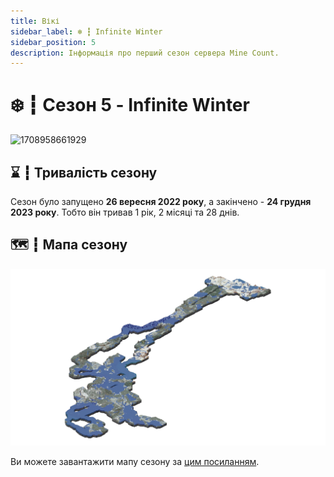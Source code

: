 ```yaml
---
title: Вікі
sidebar_label: ❄️ ┇ Infinite Winter
sidebar_position: 5
description: Інформація про перший сезон сервера Mine Count.
---
```

# ❄️ ┇ Сезон 5 - Infinite Winter

![1708958661929](image/infinite-winter/1708958661929.png)

## ⌛ ┇ Тривалість сезону

Сезон було запущено **26 вересня 2022 року**, а закінчено - **24 грудня 2023 року**. Тобто він тривав 1 рік, 2 місяці та 28 днів.

## 🗺️ ┇ Мапа сезону

![1738085465188](image/infinite-winter/1738085465188.png)

Ви можете завантажити мапу сезону за [цим посиланням](https://sharemods.com/1fshjobqctn7/Season_5.zip.html).
